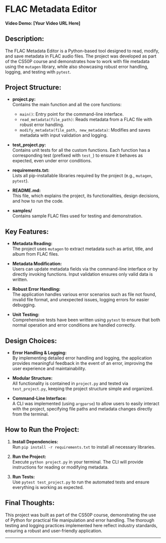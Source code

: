# FLAC Metadata Editor

#### Video Demo:  [Your Video URL Here]

## Description:
The FLAC Metadata Editor is a Python-based tool designed to read, modify, and save metadata in FLAC audio files. The project was developed as part of the CS50P course and demonstrates how to work with file metadata using the `mutagen` library, while also showcasing robust error handling, logging, and testing with `pytest`.

## Project Structure:
- **project.py:**  
  Contains the main function and all the core functions:
    - `main()`: Entry point for the command-line interface.
    - `read_metadata(file_path)`: Reads metadata from a FLAC file with robust error handling.
    - `modify_metadata(file_path, new_metadata)`: Modifies and saves metadata with input validation and logging.
    
- **test_project.py:**  
  Contains unit tests for all the custom functions. Each function has a corresponding test (prefixed with `test_`) to ensure it behaves as expected, even under error conditions.
    
- **requirements.txt:**  
  Lists all pip-installable libraries required by the project (e.g., `mutagen`, `pytest`).
    
- **README.md:**  
  This file, which explains the project, its functionalities, design decisions, and how to run the code.
    
- **samples/**  
  Contains sample FLAC files used for testing and demonstration.

## Key Features:
- **Metadata Reading:**  
  The project uses `mutagen` to extract metadata such as artist, title, and album from FLAC files.
  
- **Metadata Modification:**  
  Users can update metadata fields via the command-line interface or by directly invoking functions. Input validation ensures only valid data is written.
  
- **Robust Error Handling:**  
  The application handles various error scenarios such as file not found, invalid file format, and unexpected issues, logging errors for easier debugging.
  
- **Unit Testing:**  
  Comprehensive tests have been written using `pytest` to ensure that both normal operation and error conditions are handled correctly.

## Design Choices:
- **Error Handling & Logging:**  
  By implementing detailed error handling and logging, the application provides meaningful feedback in the event of an error, improving the user experience and maintainability.
    
- **Modular Structure:**  
  All functionality is contained in `project.py` and tested via `test_project.py`, keeping the project structure simple and organized.
    
- **Command-Line Interface:**  
  A CLI was implemented (using `argparse`) to allow users to easily interact with the project, specifying file paths and metadata changes directly from the terminal.

## How to Run the Project:
1. **Install Dependencies:**  
   Run `pip install -r requirements.txt` to install all necessary libraries.
    
2. **Run the Project:**  
   Execute `python project.py` in your terminal. The CLI will provide instructions for reading or modifying metadata.
    
3. **Run Tests:**  
   Use `pytest test_project.py` to run the automated tests and ensure everything is working as expected.

## Final Thoughts:
This project was built as part of the CS50P course, demonstrating the use of Python for practical file manipulation and error handling. The thorough testing and logging practices implemented here reflect industry standards, ensuring a robust and user-friendly application.

---
